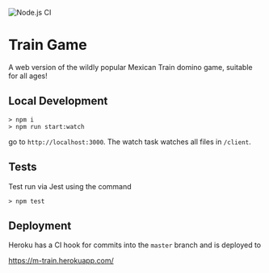 ![Node.js CI](https://github.com/arkham-industries/train-game/workflows/Node.js%20CI/badge.svg)

# Train Game

A web version of the wildly popular Mexican Train domino game, suitable for all ages!

## Local Development

```
> npm i
> npm run start:watch
```

go to `http://localhost:3000`. The watch task watches all files in `/client`.

## Tests

Test run via Jest using the command 

```
> npm test
```

## Deployment

Heroku has a CI hook for commits into the `master` branch and is deployed to

https://m-train.herokuapp.com/
